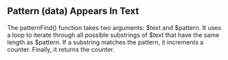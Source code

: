 ## Pattern (data) Appears In Text 

The patternFind() function takes two arguments: $text and $pattern. It uses a loop to iterate through all possible substrings of $text that have the same length as $pattern. If a substring matches the pattern, it increments a counter. Finally, it returns the counter.